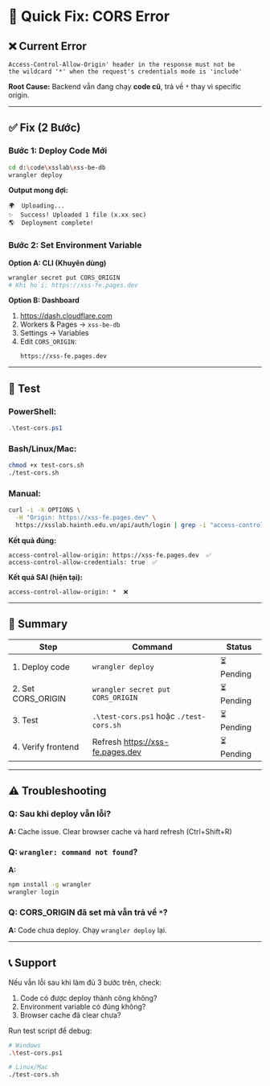 # 🚨 Quick Fix: CORS Error

## ❌ Current Error

```
Access-Control-Allow-Origin' header in the response must not be 
the wildcard '*' when the request's credentials mode is 'include'
```

**Root Cause:** Backend vẫn đang chạy **code cũ**, trả về `*` thay vì specific origin.

---

## ✅ Fix (2 Bước)

### Bước 1: Deploy Code Mới

```bash
cd d:\code\xsslab\xss-be-db
wrangler deploy
```

**Output mong đợi:**
```
🌍  Uploading...
✨  Success! Uploaded 1 file (x.xx sec)
🌎  Deployment complete!
```

### Bước 2: Set Environment Variable

**Option A: CLI (Khuyên dùng)**
```bash
wrangler secret put CORS_ORIGIN
# Khi hỏi: https://xss-fe.pages.dev
```

**Option B: Dashboard**
1. https://dash.cloudflare.com
2. Workers & Pages → `xss-be-db`
3. Settings → Variables
4. Edit `CORS_ORIGIN`:
   ```
   https://xss-fe.pages.dev
   ```

---

## 🧪 Test

### PowerShell:
```powershell
.\test-cors.ps1
```

### Bash/Linux/Mac:
```bash
chmod +x test-cors.sh
./test-cors.sh
```

### Manual:
```bash
curl -i -X OPTIONS \
  -H "Origin: https://xss-fe.pages.dev" \
  https://xsslab.hainth.edu.vn/api/auth/login | grep -i "access-control"
```

**Kết quả đúng:**
```
access-control-allow-origin: https://xss-fe.pages.dev  ✅
access-control-allow-credentials: true  ✅
```

**Kết quả SAI (hiện tại):**
```
access-control-allow-origin: *  ❌
```

---

## 🎯 Summary

| Step | Command | Status |
|------|---------|--------|
| 1. Deploy code | `wrangler deploy` | ⏳ Pending |
| 2. Set CORS_ORIGIN | `wrangler secret put CORS_ORIGIN` | ⏳ Pending |
| 3. Test | `.\test-cors.ps1` hoặc `./test-cors.sh` | ⏳ Pending |
| 4. Verify frontend | Refresh https://xss-fe.pages.dev | ⏳ Pending |

---

## ⚠️ Troubleshooting

### Q: Sau khi deploy vẫn lỗi?
**A:** Cache issue. Clear browser cache và hard refresh (Ctrl+Shift+R)

### Q: `wrangler: command not found`?
**A:** 
```bash
npm install -g wrangler
wrangler login
```

### Q: CORS_ORIGIN đã set mà vẫn trả về `*`?
**A:** Code chưa deploy. Chạy `wrangler deploy` lại.

---

## 📞 Support

Nếu vẫn lỗi sau khi làm đủ 3 bước trên, check:
1. Code có được deploy thành công không?
2. Environment variable có đúng không?
3. Browser cache đã clear chưa?

Run test script để debug:
```bash
# Windows
.\test-cors.ps1

# Linux/Mac
./test-cors.sh
```

